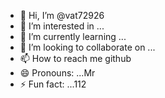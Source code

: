 - 👋 Hi, I’m @vat72926
- 👀 I’m interested in ...
- 🌱 I’m currently learning ...
- 💞️ I’m looking to collaborate on ...
- 📫 How to reach me github
- 😄 Pronouns: ...Mr
- ⚡ Fun fact: ...112

<!---
vat72926/vat72926 is a ✨ special ✨ repository because its `README.md` (this file) appears on your GitHub profile.
You can click the Preview link to take a look at your changes.
--->
